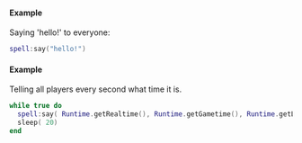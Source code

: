 #### Example
Saying 'hello!' to everyone:
```lua
spell:say("hello!")
```
#### Example
Telling all players every second what time it is.
```lua
while true do
  spell:say( Runtime.getRealtime(), Runtime.getGametime(), Runtime.getLuatime())
  sleep( 20)
end
```
